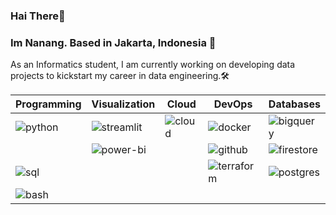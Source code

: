 ### Hai There🙌

### Im Nanang. Based in Jakarta, Indonesia 📍

As an Informatics student, I am currently working on developing data projects to kickstart my career in data engineering.🛠



| Programming | Visualization | Cloud          | DevOps        | Databases  |
| ----------- | ------------- | -------------- | --------------|------------|
| ![python](https://img.shields.io/badge/Python-3776AB?style=flat-square&logo=python&logoColor=white)     | ![streamlit](https://img.shields.io/badge/Streamlit-FF4B4B?style=flat-square&logo=streamlit&logoColor=white) | ![cloud](https://img.shields.io/badge/Google_Cloud-4285F4?style=flat-square&logo=googlecloud&logoColor=white)       | ![docker](https://img.shields.io/badge/Docker-2496ED?style=flat-square&logo=docker&logoColor=white)        | ![bigquery](https://img.shields.io/badge/BigQuery-669DF6?style=flat-square&logo=googlebigquery&logoColor=white) |
|  | ![power-bi](https://img.shields.io/badge/Power_BI-F2C811?style=flat-square&logo=powerbi&logoColor=white) |  | ![github](https://img.shields.io/badge/GitHub_Actions-181717?style=flat-square&logo=github&logoColor=white)| ![firestore](https://img.shields.io/badge/Firestore-FFCA28?style=flat-square&logo=firebase&logoColor=white)  |
| ![sql](https://img.shields.io/badge/SQL-003B57?style=flat-square&logo=sqlite&logoColor=white) | | | ![terraform](https://img.shields.io/badge/Terraform-844FBA?style=flat-square&logo=terraform&logoColor=white) | ![postgres](https://img.shields.io/badge/PostgreSQL-4169E1?style=flat-square&logo=postgresql&logoColor=white) |
| ![bash](https://img.shields.io/badge/Bash-4EAA25?style=flat-square&logo=gnubash&logoColor=white) | | |

